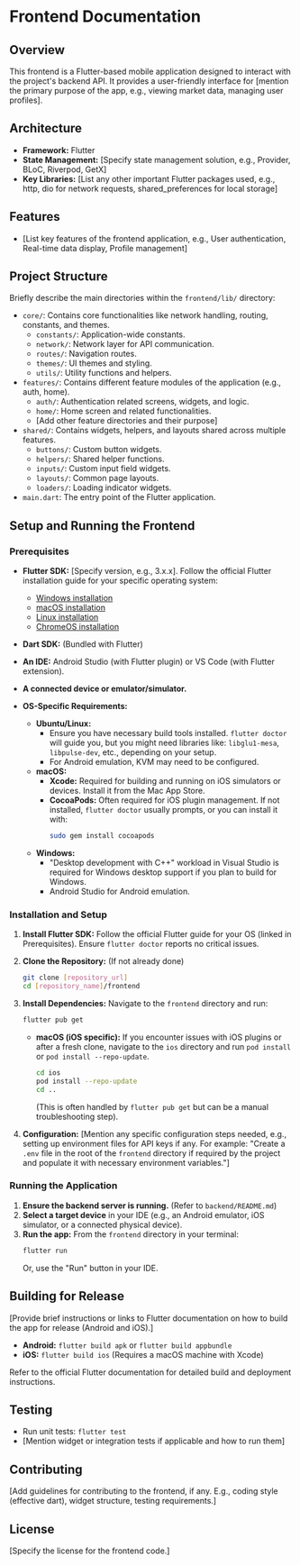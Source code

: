 # Frontend Documentation

## Overview

This frontend is a Flutter-based mobile application designed to interact with the project's backend API. It provides a user-friendly interface for [mention the primary purpose of the app, e.g., viewing market data, managing user profiles].

## Architecture

*   **Framework:** Flutter
*   **State Management:** [Specify state management solution, e.g., Provider, BLoC, Riverpod, GetX]
*   **Key Libraries:** [List any other important Flutter packages used, e.g., http, dio for network requests, shared_preferences for local storage]

## Features

*   [List key features of the frontend application, e.g., User authentication, Real-time data display, Profile management]

## Project Structure

Briefly describe the main directories within the `frontend/lib/` directory:
*   `core/`: Contains core functionalities like network handling, routing, constants, and themes.
    *   `constants/`: Application-wide constants.
    *   `network/`: Network layer for API communication.
    *   `routes/`: Navigation routes.
    *   `themes/`: UI themes and styling.
    *   `utils/`: Utility functions and helpers.
*   `features/`: Contains different feature modules of the application (e.g., auth, home).
    *   `auth/`: Authentication related screens, widgets, and logic.
    *   `home/`: Home screen and related functionalities.
    *   [Add other feature directories and their purpose]
*   `shared/`: Contains widgets, helpers, and layouts shared across multiple features.
    *   `buttons/`: Custom button widgets.
    *   `helpers/`: Shared helper functions.
    *   `inputs/`: Custom input field widgets.
    *   `layouts/`: Common page layouts.
    *   `loaders/`: Loading indicator widgets.
*   `main.dart`: The entry point of the Flutter application.

## Setup and Running the Frontend

### Prerequisites

*   **Flutter SDK:** [Specify version, e.g., 3.x.x]. Follow the official Flutter installation guide for your specific operating system:
    *   [Windows installation](https://docs.flutter.dev/get-started/install/windows)
    *   [macOS installation](https://docs.flutter.dev/get-started/install/macos)
    *   [Linux installation](https://docs.flutter.dev/get-started/install/linux)
    *   [ChromeOS installation](https://docs.flutter.dev/get-started/install/chromeos)
*   **Dart SDK:** (Bundled with Flutter)
*   **An IDE:** Android Studio (with Flutter plugin) or VS Code (with Flutter extension).
*   **A connected device or emulator/simulator.**

*   **OS-Specific Requirements:**
    *   **Ubuntu/Linux:**
        *   Ensure you have necessary build tools installed. `flutter doctor` will guide you, but you might need libraries like: `libglu1-mesa`, `libpulse-dev`, etc., depending on your setup.
        *   For Android emulation, KVM may need to be configured.
    *   **macOS:**
        *   **Xcode:** Required for building and running on iOS simulators or devices. Install it from the Mac App Store.
        *   **CocoaPods:** Often required for iOS plugin management. If not installed, `flutter doctor` usually prompts, or you can install it with:
            ```bash
            sudo gem install cocoapods
            ```
    *   **Windows:**
        *   "Desktop development with C++" workload in Visual Studio is required for Windows desktop support if you plan to build for Windows.
        *   Android Studio for Android emulation.

### Installation and Setup

1.  **Install Flutter SDK:**
    Follow the official Flutter guide for your OS (linked in Prerequisites). Ensure `flutter doctor` reports no critical issues.

2.  **Clone the Repository:** (If not already done)
    ```bash
    git clone [repository_url]
    cd [repository_name]/frontend
    ```

3.  **Install Dependencies:**
    Navigate to the `frontend` directory and run:
    ```bash
    flutter pub get
    ```
    *   **macOS (iOS specific):** If you encounter issues with iOS plugins or after a fresh clone, navigate to the `ios` directory and run `pod install` or `pod install --repo-update`.
        ```bash
        cd ios
        pod install --repo-update 
        cd .. 
        ```
        (This is often handled by `flutter pub get` but can be a manual troubleshooting step).


4.  **Configuration:**
    [Mention any specific configuration steps needed, e.g., setting up environment files for API keys if any. For example: "Create a `.env` file in the root of the `frontend` directory if required by the project and populate it with necessary environment variables."]

### Running the Application

1.  **Ensure the backend server is running.** (Refer to `backend/README.md`)
2.  **Select a target device** in your IDE (e.g., an Android emulator, iOS simulator, or a connected physical device).
3.  **Run the app:**
    From the `frontend` directory in your terminal:
    ```bash
    flutter run
    ```
    Or, use the "Run" button in your IDE.

## Building for Release

[Provide brief instructions or links to Flutter documentation on how to build the app for release (Android and iOS).]
*   **Android:** `flutter build apk` or `flutter build appbundle`
*   **iOS:** `flutter build ios` (Requires a macOS machine with Xcode)

Refer to the official Flutter documentation for detailed build and deployment instructions.

## Testing

*   Run unit tests: `flutter test`
*   [Mention widget or integration tests if applicable and how to run them]

## Contributing

[Add guidelines for contributing to the frontend, if any. E.g., coding style (effective dart), widget structure, testing requirements.]

## License

[Specify the license for the frontend code.]
